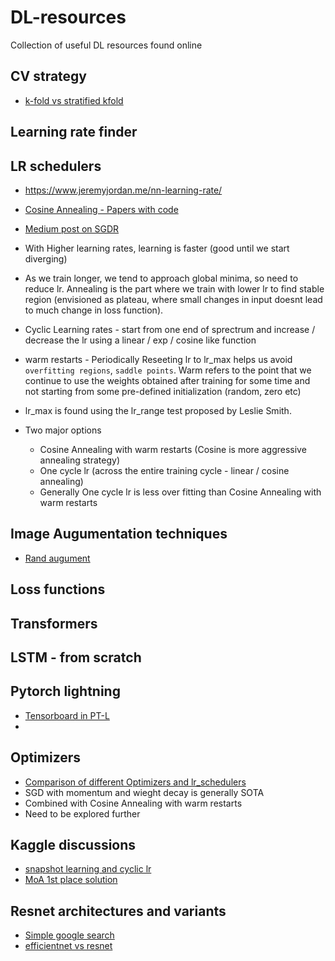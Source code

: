 # DL-resources
Collection of useful DL resources found online

## CV strategy
- [k-fold vs stratified kfold](https://www.google.com/search?q=when+to+use+kfold+and+when+to+use+stratified+k+fold&oq=when+to+use+kfold+and+when+to+use+stratified+k+fold&aqs=chrome..69i57.12117j0j1&sourceid=chrome&ie=UTF-8)

## Learning rate finder


## LR schedulers
- https://www.jeremyjordan.me/nn-learning-rate/
- [Cosine Annealing - Papers with code](https://paperswithcode.com/method/cosine-annealing)
- [Medium post on SGDR](https://towardsdatascience.com/https-medium-com-reina-wang-tw-stochastic-gradient-descent-with-restarts-5f511975163)

- With Higher learning rates, learning is faster (good until we start diverging)
- As we train longer, we tend to approach global minima, so need to reduce lr. Annealing is the part where we train with lower lr to find stable region (envisioned as plateau, where small changes in input doesnt lead to much change in loss function).
- Cyclic Learning rates - start from one end of sprectrum and increase / decrease the lr using a linear / exp / cosine like function
- warm restarts - Periodically Reseeting lr to lr_max helps us avoid `overfitting regions`, `saddle points`. Warm refers to the point that we continue to use the weights obtained after training for some time and not starting from some pre-defined initialization (random, zero etc)
- lr_max is found using the lr_range test proposed by Leslie Smith. 
- Two major options 
	- Cosine Annealing with warm restarts (Cosine is more aggressive annealing strategy)
	- One cycle lr (across the entire training cycle - linear / cosine annealing)
	- Generally One cycle lr is less over fitting than Cosine Annealing with warm restarts


## Image Augumentation techniques
- [Rand augument](https://github.com/ildoonet/pytorch-randaugment)

## Loss functions


## Transformers


## LSTM - from scratch


## Pytorch lightning
- [Tensorboard in PT-L](https://learnopencv.com/tensorboard-with-pytorch-lightning/)
- 

## Optimizers

- [Comparison of different Optimizers and lr_schedulers](https://medium.com/vitalify-asia/whats-up-with-deep-learning-optimizers-since-adam-5c1d862b9db0)
- SGD with momentum and wieght decay is generally SOTA
- Combined with Cosine Annealing with warm restarts
- Need to be explored further


## Kaggle discussions
- [snapshot learning and cyclic lr](https://www.kaggle.com/c/tgs-salt-identification-challenge/discussion/65347)
- [MoA 1st place solution](https://www.kaggle.com/c/lish-moa/discussion/201510#1102840)


## Resnet architectures and variants
- [Simple google search](https://www.google.com/search?q=resnest+vs+resnet&oq=resnest+vs+resnet&aqs=chrome..69i57.8285j0j1&sourceid=chrome&ie=UTF-8)
- [efficientnet vs resnet](https://www.google.com/search?sxsrf=ALeKk036AhcaMIAokeRmDgNNIimBiwpANA%3A1610412708874&ei=pPL8X-3rNIOO4-EPq4qzyAU&q=efficientnet+vs+resnet&oq=efficie&gs_lcp=CgZwc3ktYWIQAxgBMgsIABCxAxDJAxCRAjIECAAQQzIFCAAQkQIyBwgAELEDEEMyBAgAEEMyBwgAELEDEEMyAggAMgIIADICCAAyAggAOgQIABBHOgQIIxAnOggIABDJAxCRAjoICAAQsQMQgwE6DgguELEDEIMBEMcBEKMCOggILhCxAxCDAToFCAAQsQNQ7pUBWMSfAWDRqgFoAHAEeAGAAaYCiAGkBpIBBTYuMC4xmAEAoAEBqgEHZ3dzLXdpesgBCMABAQ&sclient=psy-ab)

